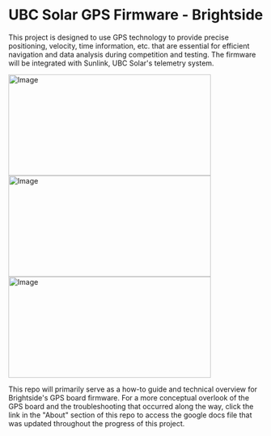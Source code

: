 # UBC Solar GPS Firmware - Brightside 

This project is designed to use GPS technology to provide precise positioning, velocity, time information, etc. that are essential for efficient navigation and data analysis during competition and testing. The firmware will be integrated with Sunlink, UBC Solar's telemetry system.

<img src="C:\Users\diego\Pictures\IMG_1934.png" alt="Image" width="400" height="200">

<img src="C:\Users\diego\Pictures\IMG_1935.png" alt="Image" width="400" height="200">

<img src="C:\Users\diego\Pictures\IMG_1933.png" alt="Image" width="400" height="200">


This repo will primarily serve as a how-to guide and technical overview for Brightside's GPS board firmware. For a more conceptual overlook of the GPS board and the troubleshooting that occurred along the way, click the link in the "About" section of this repo to access the google docs file that was updated throughout the progress of this project.



